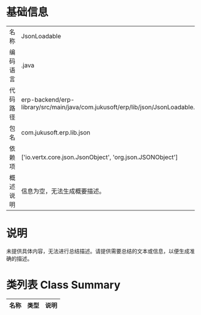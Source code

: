 # 基础信息

|      |      |
|------|------|
| 名称 | JsonLoadable |
| 编码语言 | .java |
| 代码路径 | erp-backend/erp-library/src/main/java/com.jukusoft/erp/lib/json/JsonLoadable.java |
| 包名 | com.jukusoft.erp.lib.json |
| 依赖项 | ['io.vertx.core.json.JsonObject', 'org.json.JSONObject'] |
| 概述说明 | 信息为空，无法生成概要描述。 |

# 说明

未提供具体内容，无法进行总结描述。请提供需要总结的文本或信息，以便生成准确的描述。

# 类列表 Class Summary

| 名称   | 类型  | 说明 |
|-------|------|-------------|




